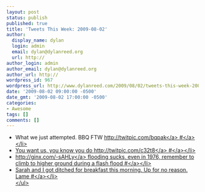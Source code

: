 ```yaml
---
layout: post
status: publish
published: true
title: 'Tweets This Week: 2009-08-02'
author:
  display_name: dylan
  login: admin
  email: dylan@dylanreed.org
  url: http://
author_login: admin
author_email: dylan@dylanreed.org
author_url: http://
wordpress_id: 967
wordpress_url: http://www.dylanreed.com/2009/08/02/tweets-this-week-2009-08-02/
date: '2009-08-02 09:00:00 -0500'
date_gmt: '2009-08-02 17:00:00 -0500'
categories:
- Awesome
tags: []
comments: []
---
```

<ul class="aktt_tweet_digest">
<li>What we just attempted. BBQ FTW <a href="http:&#47;&#47;twitpic.com&#47;bqpak" rel="nofollow">http:&#47;&#47;twitpic.com&#47;bqpak<&#47;a> <a href="http:&#47;&#47;twitter.com&#47;awesomeguy&#47;statuses&#47;2858424445">#<&#47;a><&#47;li>
<li>You want us, you know you do <a href="http:&#47;&#47;twitpic.com&#47;c32t8" rel="nofollow">http:&#47;&#47;twitpic.com&#47;c32t8<&#47;a> <a href="http:&#47;&#47;twitter.com&#47;awesomeguy&#47;statuses&#47;2921162200">#<&#47;a><&#47;li>
<li><a href="http:&#47;&#47;ginx.com&#47;-sAHLy" rel="nofollow">http:&#47;&#47;ginx.com&#47;-sAHLy<&#47;a> flooding sucks, even in 1976, remember to climb to higher ground during a flash flood <a href="http:&#47;&#47;twitter.com&#47;awesomeguy&#47;statuses&#47;2952032940">#<&#47;a><&#47;li>
<li>Sarah and I got ditched for breakfast this morning. Up for no reason. Lame <a href="http:&#47;&#47;twitter.com&#47;awesomeguy&#47;statuses&#47;3086317523">#<&#47;a><&#47;li><br />
<&#47;ul></p>

